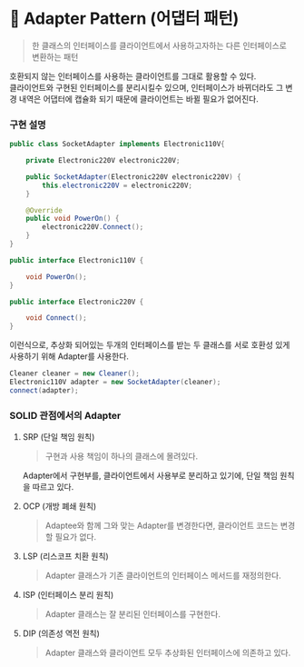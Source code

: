 # 🔌 Adapter Pattern (어댑터 패턴) 
> 한 클래스의 인터페이스를 클라이언트에서 사용하고자하는 다른 인터페이스로 변환하는 패턴

호환되지 않는 인터페이스를 사용하는 클라이언트를 그대로 활용할 수 있다.\
클라이언트와 구현된 인터페이스를 분리시킬수 있으며, 인터페이스가 바뀌더라도 그 변경 내역은 어댑터에 캡슐화 되기 때문에 클라이언트는 바뀔 필요가 없어진다.

### 구현 설명
```java
public class SocketAdapter implements Electronic110V{

    private Electronic220V electronic220V;

    public SocketAdapter(Electronic220V electronic220V) {
        this.electronic220V = electronic220V;
    }

    @Override
    public void PowerOn() {
        electronic220V.Connect();
    }
}
```
```java
public interface Electronic110V {

    void PowerOn();
}

public interface Electronic220V {

    void Connect();
}
```
이런식으로, 추상화 되어있는 두개의 인터페이스를 받는 두 클래스를 서로 호환성 있게 사용하기 위해 Adapter를 사용한다.  
```java
Cleaner cleaner = new Cleaner();
Electronic110V adapter = new SocketAdapter(cleaner);
connect(adapter);

```
### SOLID 관점에서의 Adapter
1. SRP (단일 책임 원칙)
    > 구현과 사용 책임이 하나의 클래스에 몰려있다.

    Adapter에서 구현부를, 클라이언트에서 사용부로 분리하고 있기에, 단일 책임 원칙을 따르고 있다.
2. OCP (개방 폐쇄 원칙)
    > Adaptee와 함께 그와 맞는 Adapter를 변경한다면, 클라이언트 코드는 변경할 필요가 없다.
    
3. LSP (리스코프 치환 원칙)
    > Adapter 클래스가 기존 클라이언트의 인터페이스 메서드를 재정의한다.
    
4. ISP (인터페이스 분리 원칙)
    > Adapter 클래스는 잘 분리된 인터페이스를 구현한다.

5. DIP (의존성 역전 원칙)
    > Adapter 클래스와 클라이언트 모두 추상화된 인터페이스에 의존하고 있다.